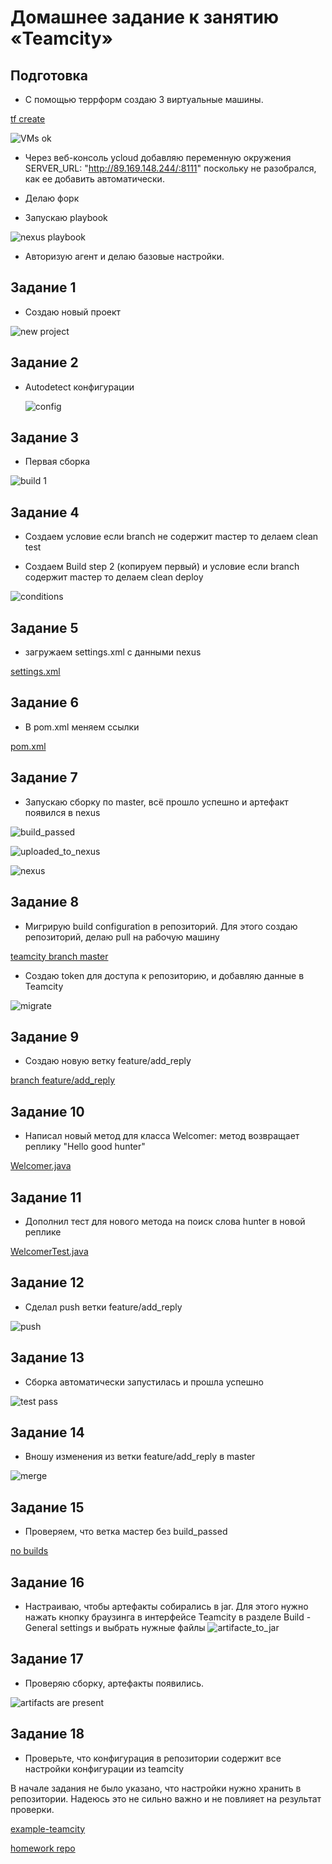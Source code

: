 # Домашнее задание к занятию «Teamcity»

## Подготовка

* С помощью террформ создаю 3 виртуальные машины.

[tf create](https://github.com/A-Tagir/neto_ansible/tree/main/09/terraform)

![VMs ok](https://github.com/A-Tagir/neto_ansible/blob/main/09/CICD_Teamcity_pre.png)

* Через веб-консоль ycloud добавляю переменную окружения SERVER_URL: "http://89.169.148.244/:8111"
  поскольку не разобрался, как ее добавить автоматически.

* Делаю форк

* Запускаю playbook

![nexus playbook](https://github.com/A-Tagir/neto_ansible/blob/main/09/CICD_Teamcity_playbook.png)

* Авторизую агент и делаю базовые настройки.

## Задание 1

* Создаю новый проект
  
![new project](https://github.com/A-Tagir/neto_ansible/blob/main/09/CICD_Teamcity_project.png)

## Задание 2

* Autodetect конфигурации

  ![config](https://github.com/A-Tagir/neto_ansible/blob/main/09/CICD_Teamcity_build_step.png)

## Задание 3

* Первая сборка

![build 1](https://github.com/A-Tagir/neto_ansible/blob/main/09/CICD_Teamcity_first_build.png)

## Задание 4

* Создаем условие если branch не содержит maстер то делаем clean test
  
* Создаем Build step 2 (копируем первый) и условие если branch содержит maстер то делаем clean deploy

![conditions](https://github.com/A-Tagir/neto_ansible/blob/main/09/CICD_Teamcity_build_steps_condition.png)

## Задание 5

* загружаем settings.xml c данными nexus

[settings.xml](https://github.com/A-Tagir/neto_ansible/blob/main/09/settings.xml)

## Задание 6

* В pom.xml меняем ссылки

[pom.xml](https://github.com/A-Tagir/example-teamcity/blob/master/pom.xml)

## Задание 7

* Запускаю сборку по master, всё прошло успешно и артефакт появился в nexus

![build_passed](https://github.com/A-Tagir/neto_ansible/blob/main/09/CICD_Teamcity_build_conditional_passed.png)

![uploaded_to_nexus](https://github.com/A-Tagir/neto_ansible/blob/main/09/CICD_Teamcity_build_uploaded_to_nexus.png)

![nexus](https://github.com/A-Tagir/neto_ansible/blob/main/09/CICD_Teamcity_build_nexus.png)

## Задание 8

* Мигрирую build configuration в репозиторий. Для этого создаю репозиторий, делаю pull на рабочую машину

[teamcity branch master](https://github.com/A-Tagir/example-teamcity/tree/master)

* Создаю token для доступа к репозиторию, и добавляю данные в Teamcity

![migrate](https://github.com/A-Tagir/neto_ansible/blob/main/09/CICD_Teamcity_migrate_to_github.png)

## Задание 9

* Создаю новую ветку feature/add_reply

[branch feature/add_reply](https://github.com/A-Tagir/example-teamcity/tree/feature/add_reply)

## Задание 10

* Написал новый метод для класса Welcomer: метод возвращает реплику "Hello good hunter"

[Welcomer.java](https://github.com/A-Tagir/example-teamcity/blob/feature/add_reply/src/main/java/plaindoll/Welcomer.java)

## Задание 11

* Дополнил тест для нового метода на поиск слова hunter в новой реплике

[WelcomerTest.java](https://github.com/A-Tagir/example-teamcity/blob/feature/add_reply/src/test/java/plaindoll/WelcomerTest.java)

## Задание 12

* Сделал push ветки feature/add_reply

![push](https://github.com/A-Tagir/neto_ansible/blob/main/09/CICD_Teamcity_push_to_feature.png)

## Задание 13

* Сборка автоматически запустилась и прошла успешно 

![test pass](https://github.com/A-Tagir/neto_ansible/blob/main/09/CICD_Teamcity_build_welcomer_ok.png)

## Задание 14

* Вношу изменения из ветки feature/add_reply в master

![merge](https://github.com/A-Tagir/neto_ansible/blob/main/09/CICD_Teamcity_merge.png)

## Задание 15

* Проверяем, что ветка мастер без build_passed

[no builds](https://github.com/A-Tagir/neto_ansible/blob/main/09/CICD_Teamcity_master_no_builds.png)

## Задание 16

* Настраиваю, чтобы артефакты собирались в jar. Для этого нужно нажать кнопку браузинга в интерфейсе Teamcity в разделе Build - General settings
  и выбрать нужные файлы
![artifacte_to_jar](https://github.com/A-Tagir/neto_ansible/blob/main/09/CICD_Teamcity_artifacts_to_jar.png)

## Задание 17

* Проверяю сборку, артефакты появились.

![artifacts are present](https://github.com/A-Tagir/neto_ansible/blob/main/09/CICD_Teamcity_artifacts.png)

## Задание 18

* Проверьте, что конфигурация в репозитории содержит все настройки конфигурации из teamcity

В начале задания не было указано, что настройки нужно хранить в репозитории. Надеюсь это не сильно важно и не 
повлияет на результат проверки. 

[example-teamcity](https://github.com/A-Tagir/example-teamcity)


[homework repo](https://github.com/A-Tagir/neto_ansible/tree/main/09)



